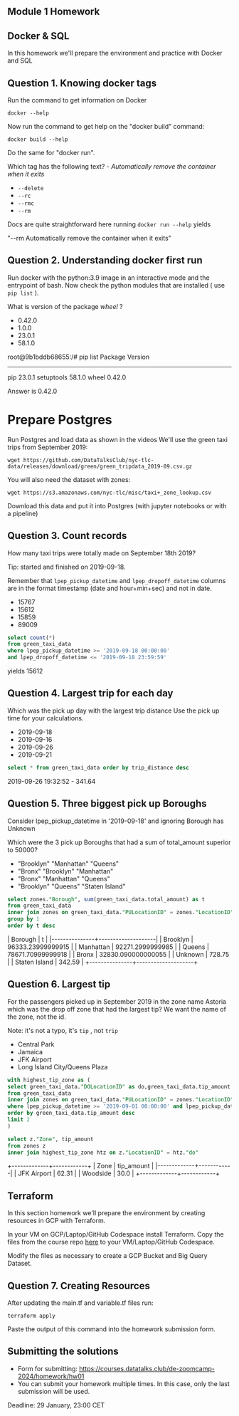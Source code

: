 ## Module 1 Homework

## Docker & SQL

In this homework we'll prepare the environment 
and practice with Docker and SQL


## Question 1. Knowing docker tags

Run the command to get information on Docker 

```docker --help```

Now run the command to get help on the "docker build" command:

```docker build --help```

Do the same for "docker run".

Which tag has the following text? - *Automatically remove the container when it exits* 

- `--delete`
- `--rc`
- `--rmc`
- `--rm`

Docs are quite straightforward here running `docker run --help` yields 

"--rm  Automatically remove the container when it exits"

## Question 2. Understanding docker first run 

Run docker with the python:3.9 image in an interactive mode and the entrypoint of bash.
Now check the python modules that are installed ( use ```pip list``` ). 

What is version of the package *wheel* ?

- 0.42.0
- 1.0.0
- 23.0.1
- 58.1.0

root@9b1bddb68655:/# pip list
Package    Version

---

pip        23.0.1
setuptools 58.1.0
wheel      0.42.0

Answer is 0.42.0

# Prepare Postgres

Run Postgres and load data as shown in the videos
We'll use the green taxi trips from September 2019:

```wget https://github.com/DataTalksClub/nyc-tlc-data/releases/download/green/green_tripdata_2019-09.csv.gz```

You will also need the dataset with zones:

```wget https://s3.amazonaws.com/nyc-tlc/misc/taxi+_zone_lookup.csv```

Download this data and put it into Postgres (with jupyter notebooks or with a pipeline)


## Question 3. Count records 

How many taxi trips were totally made on September 18th 2019?

Tip: started and finished on 2019-09-18. 

Remember that `lpep_pickup_datetime` and `lpep_dropoff_datetime` columns are in the format timestamp (date and hour+min+sec) and not in date.

- 15767
- 15612
- 15859
- 89009

```sql
select count(*) 
from green_taxi_data
where lpep_pickup_datetime >= '2019-09-18 00:00:00' 
and lpep_dropoff_datetime <= '2019-09-18 23:59:59'
```

yields 15612

## Question 4. Largest trip for each day

Which was the pick up day with the largest trip distance
Use the pick up time for your calculations.

- 2019-09-18
- 2019-09-16
- 2019-09-26
- 2019-09-21

```sql
select * from green_taxi_data order by trip_distance desc
```

2019-09-26 19:32:52 -  341.64

## Question 5. Three biggest pick up Boroughs

Consider lpep_pickup_datetime in '2019-09-18' and ignoring Borough has Unknown

Which were the 3 pick up Boroughs that had a sum of total_amount superior to 50000?
 
- "Brooklyn" "Manhattan" "Queens"
- "Bronx" "Brooklyn" "Manhattan"
- "Bronx" "Manhattan" "Queens" 
- "Brooklyn" "Queens" "Staten Island"

```sql
select zones."Borough", sum(green_taxi_data.total_amount) as t  
from green_taxi_data 
inner join zones on green_taxi_data."PULocationID" = zones."LocationID"  where lpep_pickup_datetime >= '2019-09-18 00:00:00' and lpep_pickup_datetime <= '2019-09-18 23:59:59' 
group by 1 
order by t desc
```

| Borough       | t                  |
|---------------+--------------------|
| Brooklyn      | 96333.23999999915  |
| Manhattan     | 92271.2999999985   |
| Queens        | 78671.70999999918  |
| Bronx         | 32830.090000000055 |
| Unknown       | 728.75             |
| Staten Island | 342.59             |
+---------------+--------------------+


## Question 6. Largest tip

For the passengers picked up in September 2019 in the zone name Astoria which was the drop off zone that had the largest tip?
We want the name of the zone, not the id.

Note: it's not a typo, it's `tip` , not `trip`

- Central Park
- Jamaica
- JFK Airport
- Long Island City/Queens Plaza

```sql
with highest_tip_zone as (
select green_taxi_data."DOLocationID" as do,green_taxi_data.tip_amount
from green_taxi_data 
inner join zones on green_taxi_data."PULocationID" = zones."LocationID"  
where lpep_pickup_datetime >= '2019-09-01 00:00:00' and lpep_pickup_datetime <= '2019-09-30 23:59:59'  and zones."Zone" = 'Astoria' 
order by green_taxi_data.tip_amount desc 
limit 2
)

select z."Zone", tip_amount
from zones z
inner join highest_tip_zone htz on z."LocationID" = htz."do"
```

+-------------+------------+
| Zone        | tip_amount |
|-------------+------------|
| JFK Airport | 62.31      |
| Woodside    | 30.0       |
+-------------+------------+

## Terraform

In this section homework we'll prepare the environment by creating resources in GCP with Terraform.

In your VM on GCP/Laptop/GitHub Codespace install Terraform. 
Copy the files from the course repo
[here](https://github.com/DataTalksClub/data-engineering-zoomcamp/tree/main/01-docker-terraform/1_terraform_gcp/terraform) to your VM/Laptop/GitHub Codespace.

Modify the files as necessary to create a GCP Bucket and Big Query Dataset.


## Question 7. Creating Resources

After updating the main.tf and variable.tf files run:

```
terraform apply
```

Paste the output of this command into the homework submission form.


## Submitting the solutions

* Form for submitting: https://courses.datatalks.club/de-zoomcamp-2024/homework/hw01
* You can submit your homework multiple times. In this case, only the last submission will be used. 

Deadline: 29 January, 23:00 CET
